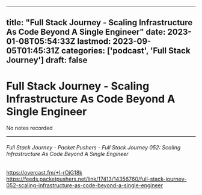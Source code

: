 
---
title: "Full Stack Journey - Scaling Infrastructure As Code Beyond A Single Engineer"
date: 2023-01-08T05:54:33Z
lastmod: 2023-09-05T01:45:31Z
categories: ['podcast', 'Full Stack Journey']
draft: false
---


# Full Stack Journey - Scaling Infrastructure As Code Beyond A Single Engineer

No notes recorded
- - -
###### Full Stack Journey - Packet Pushers - Full Stack Journey 052: Scaling Infrastructure As Code Beyond A Single Engineer

https://overcast.fm/+I-rOjG18k  
https://feeds.packetpushers.net/link/17413/14356760/full-stack-journey-052-scaling-infrastructure-as-code-beyond-a-single-engineer

<!-- #public #podcast #Full Stack Journey# -->

<!-- {BearID:32E1DBCC-B680-4DA5-8746-1414D8FF715A-28016-00002D97D734F856} -->
